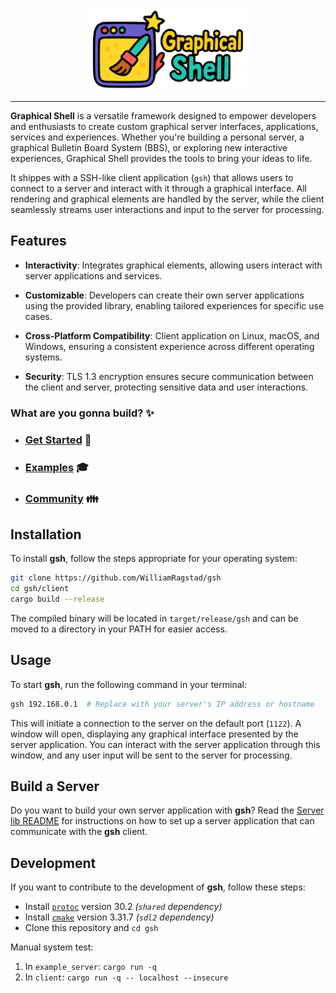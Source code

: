 <div align="center">
  <img src="assets/logo.png" alt="Graphical Shell Logo" height="130">
</div>
<hr/>

**Graphical Shell** is a versatile framework designed to empower developers and enthusiasts to create custom graphical server interfaces, applications, services and experiences.
Whether you're building a personal server, a graphical Bulletin Board System (BBS), or exploring new interactive experiences, Graphical Shell provides the tools to bring your ideas to life.

It shippes with a SSH-like client application (`gsh`) that allows users to connect to a server and interact with it through a graphical interface.
All rendering and graphical elements are handled by the server, while the client seamlessly streams user interactions and input to the server for processing.

## Features

- **Interactivity**: Integrates graphical elements, allowing users interact with server applications and services.

- **Customizable**: Developers can create their own server applications using the provided library, enabling tailored experiences for specific use cases.

- **Cross-Platform Compatibility**: Client application on Linux, macOS, and Windows, ensuring a consistent experience across different operating systems.

- **Security**: TLS 1.3 encryption ensures secure communication between the client and server, protecting sensitive data and user interactions.

### What are you gonna build? ✨

- ### [Get Started](lib/README.md) 🔨

- ### [Examples](examples/) 🎓

- ### [Community](COMMUNITY.md) 👪

## Installation

To install **gsh**, follow the steps appropriate for your operating system:

```bash
git clone https://github.com/WilliamRagstad/gsh
cd gsh/client
cargo build --release
```

The compiled binary will be located in `target/release/gsh` and can be moved to a directory in your PATH for easier access.

## Usage

To start **gsh**, run the following command in your terminal:

```bash
gsh 192.168.0.1  # Replace with your server's IP address or hostname
```

This will initiate a connection to the server on the default port (`1122`).
A window will open, displaying any graphical interface presented by the server application.
You can interact with the server application through this window, and any user input will be sent to the server for processing.

## Build a Server

Do you want to build your own server application with **gsh**?
Read the [Server lib README](lib/README.md) for instructions on how to set up a server application that can communicate with the **gsh** client.

## Development

If you want to contribute to the development of **gsh**, follow these steps:

- Install [`protoc`](https://github.com/protocolbuffers/protobuf/releases/) version 30.2 *(`shared` dependency)*
- Install [`cmake`](https://cmake.org/download/) version 3.31.7 *(`sdl2` dependency)*
- Clone this repository and `cd gsh`

Manual system test:

1. In `example_server`: `cargo run -q`
2. In `client`: `cargo run -q -- localhost --insecure`
